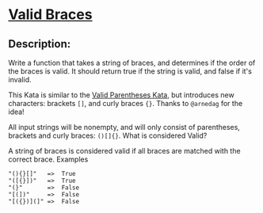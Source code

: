 # [Valid Braces](https://www.codewars.com/kata/5277c8a221e209d3f6000b56)

## Description:

Write a function that takes a string of braces, and determines if the order of the braces is valid. It should return true if the string is valid, and false if it's invalid.

This Kata is similar to the [Valid Parentheses Kata](https://www.codewars.com/kata/valid-parentheses), but introduces new characters: brackets `[]`, and curly braces `{}`. Thanks to `@arnedag` for the idea!

All input strings will be nonempty, and will only consist of parentheses, brackets and curly braces: `()[]{}`.
What is considered Valid?

A string of braces is considered valid if all braces are matched with the correct brace.
Examples

```
"(){}[]"   =>  True
"([{}])"   =>  True
"(}"       =>  False
"[(])"     =>  False
"[({})](]" =>  False
```

